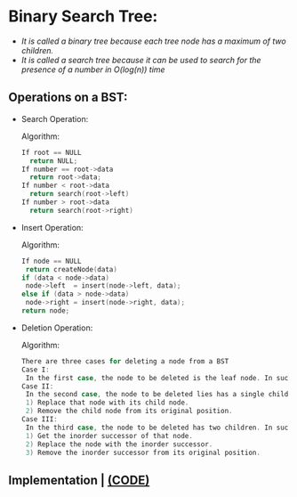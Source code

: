 # Binary Search Tree:

* *It is called a binary tree because each tree node has a maximum of two children.*
* *It is called a search tree because it can be used to search for the presence of a number in O(log(n)) time*

## Operations on a BST:

* Search Operation:
  
  Algorithm:
  ```c
  If root == NULL 
    return NULL;
  If number == root->data 
    return root->data;
  If number < root->data 
    return search(root->left)
  If number > root->data 
    return search(root->right)
  ```
  
 * Insert Operation:

   Algorithm:
   ```c
   If node == NULL 
    return createNode(data)
   if (data < node->data)
    node->left  = insert(node->left, data);
   else if (data > node->data)
    node->right = insert(node->right, data);  
   return node;
   ```
   
 * Deletion Operation:

   Algorithm:
   ```c
   There are three cases for deleting a node from a BST
   Case I:
    In the first case, the node to be deleted is the leaf node. In such a case, simply delete the node from the tree.
   Case II:
    In the second case, the node to be deleted lies has a single child node. In such a case follow the steps below:
    1) Replace that node with its child node.
    2) Remove the child node from its original position.
   Case III:
    In the third case, the node to be deleted has two children. In such a case follow the steps below:
    1) Get the inorder successor of that node.
    2) Replace the node with the inorder successor.
    3) Remove the inorder successor from its original position.
   ```
## Implementation | [(CODE)]()
